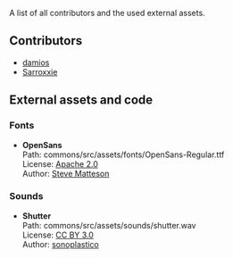 A list of all contributors and the used external assets.

## Contributors
* [damios](https://github.com/crykn)
* [Sarroxxie](https://github.com/Sarroxxie)

## External assets and code
### Fonts
- **OpenSans**\
  Path: commons/src/assets/fonts/OpenSans-Regular.ttf \
  License: [Apache 2.0](http://www.apache.org/licenses/LICENSE-2.0)\
  Author: [Steve Matteson](https://fonts.google.com/specimen/Open+Sans)
  
### Sounds
- **Shutter**\
  Path: commons/src/assets/sounds/shutter.wav \
  License: [CC BY 3.0](https://creativecommons.org/licenses/by/3.0/)\
  Author: [sonoplastico](https://freesound.org/people/sonoplastico/)
